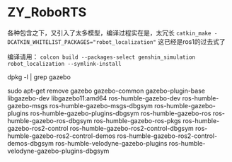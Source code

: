 # ZY_RoboRTS
各种包含之下，又引入了太多模型，编译过程实在是，太冗长
``catkin_make -DCATKIN_WHITELIST_PACKAGES="robot_localization"`` 这已经是ros1的过去式了

编译请用：
`` colcon build --packages-select genshin_simulation robot_localization --symlink-install ``


dpkg -l | grep gazebo



sudo apt-get remove gazebo gazebo-common gazebo-plugin-base libgazebo-dev libgazebo11:amd64 ros-humble-gazebo-dev ros-humble-gazebo-msgs ros-humble-gazebo-msgs-dbgsym ros-humble-gazebo-plugins ros-humble-gazebo-plugins-dbgsym  ros-humble-gazebo-ros  ros-humble-gazebo-ros-dbgsym ros-humble-gazebo-ros-pkgs ros-humble-gazebo-ros2-control  ros-humble-gazebo-ros2-control-dbgsym ros-humble-gazebo-ros2-control-demos  ros-humble-gazebo-ros2-control-demos-dbgsym ros-humble-velodyne-gazebo-plugins ros-humble-velodyne-gazebo-plugins-dbgsym

